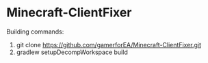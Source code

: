 Minecraft-ClientFixer
=====================
Building commands:
1) git clone https://github.com/gamerforEA/Minecraft-ClientFixer.git
2) gradlew setupDecompWorkspace build

